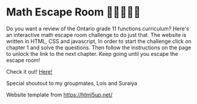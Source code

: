 # Math Escape Room 📏📐➖➗➕
Do you want a review of the Ontario grade 11 functions curriculum? Here's an interactive math escape room challenge to do just that. The website is written in HTML, CSS and javascript, In order to start the challenge click on chapter 1 and solve the questions. Then follow the instructions on the page to unlock the link to the next chapter. Keep going until you escape the escape room! 

Check it out! <a href="https://mona1afshar.github.io/mathwebsite/">Here!</a>

Special shoutout to my groupmates, Lois and Suraiya

Website template from https://html5up.net/ 
